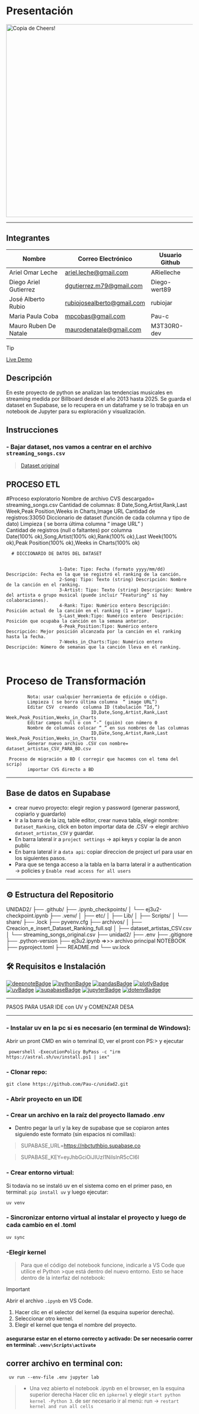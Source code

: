 # Presentación
<img width="1024" height="520" alt="Copia de Cheers!" src="https://github.com/user-attachments/assets/bc04834d-28b5-401d-a99a-4737208591eb" />



---

## Integrantes

| Nombre                        | Correo Electrónico             | Usuario Github |
|-------------------------------|--------------------------------|----------------|
| Ariel Omar Leche              | ariel.leche@gmail.com          | ARielleche     |
| Diego Ariel Gutierrez         | dgutierrez.m79@gmail.com       | Diego-wert89   |
| José Alberto Rubio            | rubiojosealberto@gmail.com     | rubiojar       |
| Maria Paula Coba              | mpcobas@gmail.com              | Pau-c          |
| Mauro Ruben De Natale         | maurodenatale@gmail.com        | M3T30R0-dev    |



> [!TIP]
> [Live Demo](https://deepnote.com/workspace/test-a96860ea-b228-4e9e-a13d-9edd20f60d93/project/MP-Cs-Untitled-project-a2cd30de-aa34-492f-bd7f-baf47d78ec21/notebook/ej3u2-47c02c388b264ca69ce0f37ecfdb9215?utm_content=a2cd30de-aa34-492f-bd7f-baf47d78ec21)

## Descripción

En este proyecto de python se analizan las tendencias musicales en streaming medida por Billboard desde el año 2013 hasta 2025.
Se  guarda el dataset en Supabase, se lo recupera en un dataframe y se lo trabaja en un notebook de Jupyter para su exploración y visualización.

## Instrucciones 
### - Bajar dataset, nos vamos a centrar en el archivo `streaming_songs.csv`
>[Dataset original](https://www.kaggle.com/datasets/ludmin/billboard?resource=download)

## PROCESO ETL 

#Proceso exploratorio
            Nombre de archivo CVS descargado= streaming_songs.csv
            Cantidad de columnas: 8
            Date,Song,Artist,Rank,Last Week,Peak Position,Weeks in Charts,Image URL
            Cantidad de registros:33050
            Diccionario de dataset (función de cada columna y tipo de dato) 
            Limpieza ( se borra última columna  “ image URL” )   
            Cantidad de registros (null o faltantes) por columna  
                    Date(100% ok),Song,Artist(100% ok),Rank(100% ok),Last Week(100% ok),Peak Position(100% ok),Weeks in Charts(100% ok)


      # DICCIONARIO DE DATOS DEL DATASET
```
             
                    1-Date: Tipo: Fecha (formato yyyy/mm/dd) Descripción: Fecha en la que se registró el ranking de la canción.
                    2-Song: Tipo: Texto (string) Descripción: Nombre de la canción en el ranking.
                    3-Artist: Tipo: Texto (string) Descripción: Nombre del artista o grupo musical (puede incluir “Featuring” sí hay colaboraciones).
                    4-Rank: Tipo: Numérico entero Descripción: Posición actual de la canción en el ranking (1 = primer lugar).
                    5-Last_Week:Tipo: Numérico entero  Descripción: Posición que ocupaba la canción en la semana anterior.
                    6-Peak_Position:Tipo: Numérico entero  Descripción: Mejor posición alcanzada por la canción en el ranking hasta la fecha.
                    7-Weeks_in_Charts:Tipo: Numérico entero Descripción: Número de semanas que la canción lleva en el ranking.

              
```	
# Proceso de Transformación 
		    Nota: usar cualquier herramienta de edición o código.
		    Limpieza ( se borra última columna  “ image URL”)
		    Editar CSV  creando  columna ID (tabulación “Id,”)
			                        ID,Date,Song,Artist,Rank,Last Week,Peak_Position,Weeks_in_Charts
		    Editar campos null o con “-” (guiòn) con número 0
		    Nombre de columnas colocar “_” en sus nombres de las columnas
                                    ID,Date,Song,Artist,Rank,Last Week,Peak_Position,Weeks_in_Charts
            Generar nuevo archivo .CSV con nombre= dataset_artistas_CSV_PARA_BD.csv

     Proceso de migración a BD ( corregir que hacemos con el tema del scrip)
		    importar CVS directo a BD

---
## Base de datos en Supabase 
- crear nuevo proyecto: elegir region y password (generar password, copiarlo y guardarlo)
- Ir a la barra de la izq, table editor, crear nueva tabla, elegir nombre: `Dataset_Ranking`, click en boton importar data de .CSV -> elegir archivo `dataset_artistas_CSV` y guardar.
- En barra lateral ir a `project settings` -> api keys y copiar la de anon public
- En barra lateral ir a `data api`: copiar direccion de project url para usar en los siguientes pasos.
- Para que se tenga acceso a la tabla en la barra lateral ir a authentication -> policies y `Enable read access for all users`

---

## ⚙️ Estructura del Repositorio

UNIDAD2/
├── .github/
├── .ipynb_checkpoints/
│   └── ej3u2-checkpoint.ipynb
├── .venv/
│   ├── etc/
│   ├── Lib/
│   ├── Scripts/
│   └── share/
├── .lock
├── pyvenv.cfg
├── archivos/
│   ├── Creacion_e_insert_Dataset_Ranking_full.sql
│   ├── dataset_artistas_CSV.csv
│   └── streaming_songs_original.csv
├── unidad2/
├── .env
├── .gitignore
├── .python-version
├── ej3u2.ipynb   =>>>   archivo principal NOTEBOOK
├── pyproject.toml
├── README.md
└── uv.lock

## 🛠️ Requisitos e Instalación

<!-- PROJECT SHIELDS -->
[![deepnoteBadge][deepnote-shield]][deepnote-url]
[![pythonBadge][python-shield]][python-url]
[![pandasBadge][pandas-shield]][pandas-url]
[![plotlyBadge][plotly-shield]][plotly-url]
[![uvBadge][uv-shield]][uv-url]
[![supabaseBadge][supabase-shield]][supabase-url]
[![jupyterBadge][jupyter-shield]][jupyter-url]
[![dotenvBadge][dotenv-shield]][dotenv-url]
<!-- PROJECT SHIELDS -->

***************************************************************************************************************
PASOS PARA USAR IDE con UV y COMENZAR DESA
****************************************************************************************************************

### - Instalar uv en la pc si es necesario (en terminal de Windows):

   Abrir un pront CMD en win  o temrinal ID, ver el pront con PS:>    y ejecutar
```
 powershell -ExecutionPolicy ByPass -c "irm https://astral.sh/uv/install.ps1 | iex"
```

### - Clonar repo:
```
git clone https://github.com/Pau-c/unidad2.git
```


### - Abrir proyecto en un IDE
### - Crear un archivo en la raíz del proyecto llamado .env
- Dentro pegar la url y la key de supabase que se copiaron antes siguiendo este formato (sin espacios ni comillas):
>SUPABASE_URL=https://nbctuthbio.supabase.co

>SUPABASE_KEY=eyJhbGciOiJIUzI1NiIsInR5cCI6I

### - Crear entorno virtual:
Si todavía no se instaló uv en el sistema como en el primer paso, en terminal: `pip install uv` y luego  ejecutar:
```
uv venv
```

### - Sincronizar entorno virtual al instalar el proyecto y luego de cada cambio en el .toml
```
uv sync
```

### -Elegir kernel
>Para que el código del notebook funcione,  indicarle a VS Code que utilice el Python >que está dentro del nuevo entorno. Esto se hace dentro de la interfaz del notebook:

> [!IMPORTANT]
> Abrir el archivo `.ipynb` en VS Code.
> 1. Hacer clic en el selector del kernel (la esquina superior derecha).
> 2. Seleccionar otro kernel.
> 3. Elegir el kernel que tenga el nombre del proyecto.


#### asegurarse estar en el etorno correcto y activado: De ser necesario correr en terminal: `.venv\Scripts\activate`

## correr archivo en terminal con:

```
 uv run --env-file .env jupyter lab
```

> - Una vez abierto el notebook .ipynb en el browser, en la esquina superior derecha Hacer clic en `ipkernel` y elegir `start python kernel -Python 3`. de ser necesario ir al menú: run -> `restart kernel and run all cells`


<!-- PROJECT SHIELDS VARIABLES-->
[deepnote-shield]:https://img.shields.io/badge/Live-Deepnote-black?style=flat&labelColor=%23808080k&color=de6d40&logo=deepnote&logoColor=white
[deepnote-url]: https://deepnote.com/
[dotenv-shield]:https://img.shields.io/badge/env-dotenv-black?style=flat&labelColor=%23808080k&color=fec260&logo=dotenv&logoColor=white
[dotenv-url]:https://pypi.org/project/python-dotenv/
[pandas-shield]:https://img.shields.io/badge/Data_analysis-Pandas-black?style=flat&labelColor=%23808080k&color=453076&logo=pandas
[pandas-url]:https://pandas.pydata.org/
[python-shield]:https://img.shields.io/badge/Language-Python-black?style=flat&labelColor=%23808080k&color=2a0944&logo=python&logoColor=white
[python-url]: https://www.python.org/
[plotly-shield]:https://img.shields.io/badge/Data_Viz-Plotly-black?style=flat&labelColor=%23808080k&color=9ABF80&logo=plotly&logoColor=white
[plotly-url]: https://plotly.com/python/
[uv-shield]:https://img.shields.io/badge/Dependencias-UV-black?style=flat&labelColor=%23808080k&color=2a0944&logo=uv&logoColor=white
[uv-url]: https://github.com/astral-sh/uv
[supabase-shield]:https://img.shields.io/badge/DB-supabase-black?style=flat&labelColor=%23808080k&color=166866&logo=supabase&logoColor=white
[supabase-url]: https://supabase.com/
[jupyter-shield]:https://img.shields.io/badge/Notebook-jupyter-black?style=flat&labelColor=%23808080k&color=fec260&logo=Jupyter&logoColor=white
[jupyter-url]: https://jupyter.org/